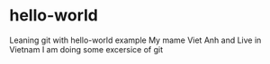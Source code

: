 # hello-world
Leaning git with hello-world example
My mame Viet Anh and Live in Vietnam
I am doing some excersice of git

